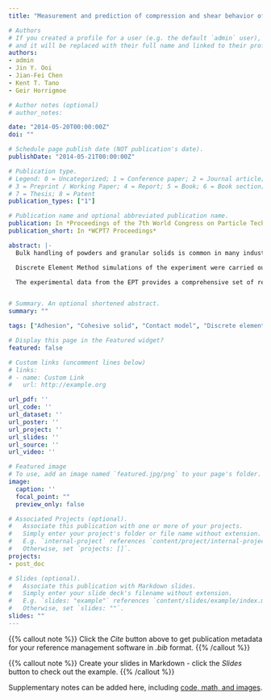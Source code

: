 ```yaml
---
title: "Measurement and prediction of compression and shear behavior of wet iron ore fines"

# Authors
# If you created a profile for a user (e.g. the default `admin` user), write the username (folder name) here 
# and it will be replaced with their full name and linked to their profile.
authors:
- admin
- Jin Y. Ooi
- Jian-Fei Chen
- Kent T. Tano
- Geir Horrigmoe

# Author notes (optional)
# author_notes:

date: "2014-05-20T00:00:00Z"
doi: ""

# Schedule page publish date (NOT publication's date).
publishDate: "2014-05-21T00:00:00Z"

# Publication type.
# Legend: 0 = Uncategorized; 1 = Conference paper; 2 = Journal article;
# 3 = Preprint / Working Paper; 4 = Report; 5 = Book; 6 = Book section;
# 7 = Thesis; 8 = Patent
publication_types: ["1"]

# Publication name and optional abbreviated publication name.
publication: In *Proceedings of the 7th World Congress on Particle Technology (WCPT7)*
publication_short: In *WCPT7 Proceedings*

abstract: |-
  Bulk handling of powders and granular solids is common in many industries and often gives rise to handling difficulties especially when the material exhibits complex cohesive behavior. In this study the effect of moisture on the level of cohesion, and thus handleability, of iron ore fines is investigated. The compression and flow function of the iron ore fines was established form a semi-automated uniaxial tester – the Edinburgh Powder Tester (EPT). The confined compression behavior of the material in terms of stress, strain and density can be measured as well as the unconfined shear behavior. The cohesive strength is determined from unconfined compressions tests following confined consolidation to a range of consolidation stresses.

  Discrete Element Method simulations of the experiment were carried out using a recently developed DEM contact model for cohesive solids, an Elasto-Plastic Adhesive model. This particle contact model uses hysteretic non-linear loading and unloading paths and an adhesion parameter which is a function of the maximum contact overlap. The model parameters for the simulations are phenomenologically based to reproduce the key bulk characteristics exhibited by the solid (Morrissey 2013; Morrissey et al. 2013). 

  The experimental data from the EPT provides a comprehensive set of results for the material behavior. As well as the shear strength, the detailed stress-strain behavior of the material for both confined and unconfined compression is measured. The DEM predictions were compared with the experimental observations and an excellent agreement was found between the DEM simulated flow functions and the experimentally observed flow functions of the cohesive iron ore fines. The strong correlation between the DEM and experimental results demonstrates the potential of DEM simulations to be used in assessing bulk handling situations.


# Summary. An optional shortened abstract.
summary: ""

tags: ["Adhesion", "Cohesive solid", "Contact model", "Discrete element method", "DEM", "Granular material", "Flow function", "Uniaxial Test", "Iron ore fines"]

# Display this page in the Featured widget?
featured: false

# Custom links (uncomment lines below)
# links:
# - name: Custom Link
#   url: http://example.org

url_pdf: ''
url_code: ''
url_dataset: ''
url_poster: ''
url_project: ''
url_slides: ''
url_source: ''
url_video: ''

# Featured image
# To use, add an image named `featured.jpg/png` to your page's folder. 
image:
  caption: ''
  focal_point: ""
  preview_only: false

# Associated Projects (optional).
#   Associate this publication with one or more of your projects.
#   Simply enter your project's folder or file name without extension.
#   E.g. `internal-project` references `content/project/internal-project/index.md`.
#   Otherwise, set `projects: []`.
projects:
- post_doc

# Slides (optional).
#   Associate this publication with Markdown slides.
#   Simply enter your slide deck's filename without extension.
#   E.g. `slides: "example"` references `content/slides/example/index.md`.
#   Otherwise, set `slides: ""`.
slides: ""
---
```


{{% callout note %}}
Click the *Cite* button above to get publication metadata for your reference management software in *.bib* format.
{{% /callout %}}

{{% callout note %}}
Create your slides in Markdown - click the *Slides* button to check out the example.
{{% /callout %}}

Supplementary notes can be added here, including [code, math, and images](https://wowchemy.com/docs/writing-markdown-latex/).

